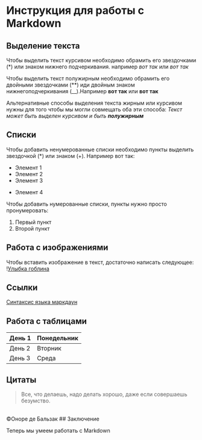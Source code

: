 # Инструкция для работы с Markdown

## Выделение текста
Чтобы выделить текст курсивом необходимо обрамить его звездочками (*) или знаком нижнего подчеркивания. например *вот так* или _вот так_

Чтобы выделить текст полужирным необходимо обрамить его двойными звездочками (**) иди двойным знаком нижнегоподчеркивания (__).Например **вот так** или __вот так__

Альтернативные способы выделения текста жирным или курсивом нужны для того чтобы мы могли совмещать оба эти способа: _Текст может быть выделен курсивом и быть **полужирным**_ 



## Списки

Чтобы добавить ненумерованные списки необходимо пункты выделить звездочкой (*) или знаком (+). Например вот так:
* Элемент 1
* Элемент 2
* Элемент 3
+ Элемент 4

Чтобы добавить нумерованные списки, пункты нужно просто пронумеровать:
1. Первый пункт
2. Второй пункт

## Работа с изображениями

Чтобы вставить изображение в текст, достаточно написать следующее:
\![Улыбка гоблина](x_074c526c-001.jpg)

## Ссылки

[Синтаксис языка маркдаун](https://docs.microsoft.com/ru-ru/contribute/markdown-reference)



## Работа с таблицами

|День 1|Понедельник|
|-|-|
|День 2|Вторник|
|День 3|Среда|

## Цитаты

> Все, что делаешь, надо делать хорошо, даже если совершаешь безумство.
<br>
©Оноре де Бальзак
##  Заключение

Теперь мы умеем работать с Markdown
